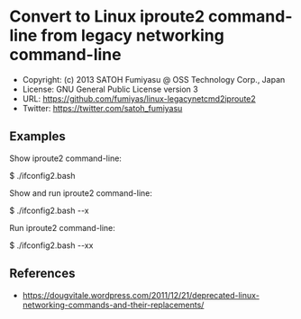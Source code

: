 Convert to Linux iproute2 command-line from legacy networking command-line
======================================================================

  * Copyright: (c) 2013 SATOH Fumiyasu @ OSS Technology Corp., Japan
  * License: GNU General Public License version 3
  * URL: <https://github.com/fumiyas/linux-legacynetcmd2iproute2>
  * Twitter: <https://twitter.com/satoh_fumiyasu>

Examples
----------------------------------------------------------------------

Show iproute2 command-line:

  $ ./ifconfig2.bash

Show and run iproute2 command-line:

  $ ./ifconfig2.bash --x

Run iproute2 command-line:

  $ ./ifconfig2.bash --xx

References
----------------------------------------------------------------------

  * https://dougvitale.wordpress.com/2011/12/21/deprecated-linux-networking-commands-and-their-replacements/

